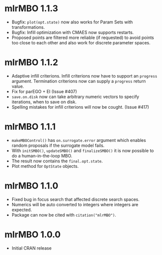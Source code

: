 # mlrMBO 1.1.3

* Bugfix: `plot(opt.state)` now also works for Param Sets with transformations.
* Bugfix: Infill optimization with CMAES now supports restarts.
* Proposed points are filtered more reliable (if requested) to avoid points too close to each other and also work for discrete parameter spaces.

# mlrMBO 1.1.2

* Adaptive infill criterions. Infill criterions now have to support an `progress` argument. Termination criterions now can supply a `progress` return value.
* Fix for parEGO + EI (Issue #407)
* `save.on.disk` now can take arbitrary numeric vectors to specify iterations, when to save on disk.
* Spelling mistakes for infill criterions will now be cought. (Issue #417)

# mlrMBO 1.1.1

* `makeMBOControl()` has `on.surrogate.error` argument which enables random proposals if the surrogate model fails.
* With `initSMBO()`, `updateSMBO()` and `finalizeSMBO()` it is now possible to do a human-in-the-loop MBO.
* The result now contains the `final.opt.state`.
* Plot method for `OptState` objects.

# mlrMBO 1.1.0

* Fixed bug in focus search that affected discrete search spaces.
* Numerics will be auto converted to integers where integers are expected.
* Package can now be cited with `citation("mlrMBO")`.

# mlrMBO 1.0.0

* Initial CRAN release
